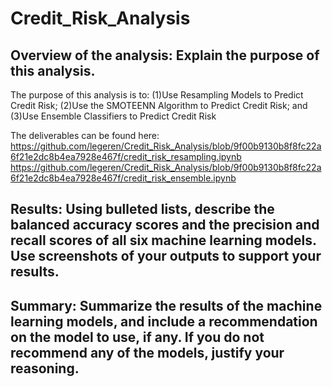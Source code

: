 # Credit_Risk_Analysis

## Overview of the analysis: Explain the purpose of this analysis.
The purpose of this analysis is to: (1)Use Resampling Models to Predict Credit Risk; (2)Use the SMOTEENN Algorithm to Predict Credit Risk; and (3)Use Ensemble Classifiers to Predict Credit Risk

The deliverables can be found here:
https://github.com/legeren/Credit_Risk_Analysis/blob/9f00b9130b8f8fc22a6f21e2dc8b4ea7928e467f/credit_risk_resampling.ipynb
https://github.com/legeren/Credit_Risk_Analysis/blob/9f00b9130b8f8fc22a6f21e2dc8b4ea7928e467f/credit_risk_ensemble.ipynb


## Results: Using bulleted lists, describe the balanced accuracy scores and the precision and recall scores of all six machine learning models. Use screenshots of your outputs to support your results.





## Summary: Summarize the results of the machine learning models, and include a recommendation on the model to use, if any. If you do not recommend any of the models, justify your reasoning.
